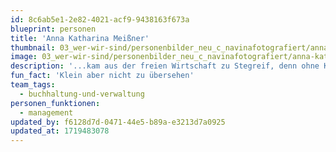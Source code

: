 ```yaml
---
id: 8c6ab5e1-2e82-4021-acf9-9438163f673a
blueprint: personen
title: 'Anna Katharina Meißner'
thumbnail: 03_wer-wir-sind/personenbilder_neu_c_navinafotografiert/anna-katharina-meissner_navina-neuschl_6986-b-a-web.jpg
image: 03_wer-wir-sind/personenbilder_neu_c_navinafotografiert/anna-katharina-meissner_navina-neuschl_6986-b-a-web.jpg
description: '...kam aus der freien Wirtschaft zu Stegreif, denn ohne Kunst ist ihr die Welt zu fade. Deshalb möchte Sie nun Künstler*innen unterstützen und kümmert sich um die Buchhaltung & die Finanzen des Orchesters. Wenn sie nicht gerade mit Zahlen jongliert, arbeitet die gelernte Modedesignerin nebenberuflich am Aufbau ihrer Selbstständigkeit.'
fun_fact: 'Klein aber nicht zu übersehen'
team_tags:
  - buchhaltung-und-verwaltung
personen_funktionen:
  - management
updated_by: f6128d7d-0471-44e5-b89a-e3213d7a0925
updated_at: 1719483078
---
```

